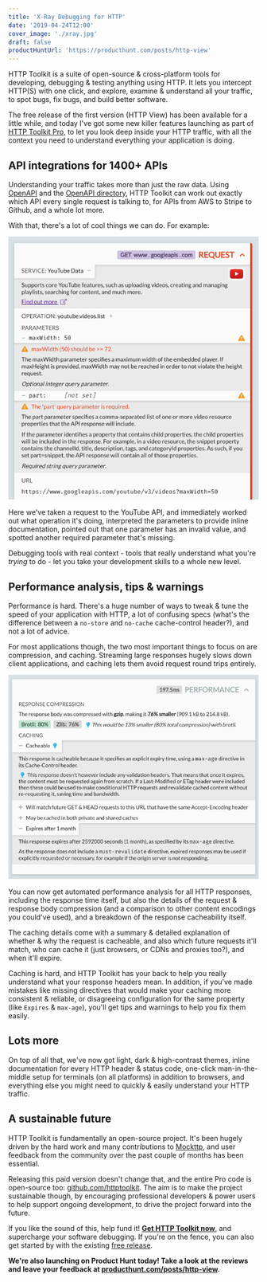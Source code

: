 ```yaml
---
title: 'X-Ray Debugging for HTTP'
date: '2019-04-24T12:00'
cover_image: './xray.jpg'
draft: false
productHuntUrl: 'https://producthunt.com/posts/http-view'
---
```


HTTP Toolkit is a suite of open-source & cross-platform tools for developing, debugging & testing anything using HTTP. It lets you intercept HTTP(S) with one click, and explore, examine & understand all your traffic, to spot bugs, fix bugs, and build better software.

The free release of the first version (HTTP View) has been available for a little while, and today I've got some new killer features launching as part of [HTTP Toolkit Pro](/view), to let you look deep inside your HTTP traffic, with all the context you need to understand everything your application is doing.

## API integrations for 1400+ APIs

Understanding your traffic takes more than just the raw data. Using [OpenAPI](https://swagger.io/docs/specification/about/) and the [OpenAPI directory](https://github.com/APIs-guru/openapi-directory), HTTP Toolkit can work out exactly which API every single request is talking to, for APIs from AWS to Stripe to Github, and a whole lot more.

With that, there's a lot of cool things we can do. For example:

![API metadata for a request to the YouTube API](../images/understand-screenshot.png)

Here we've taken a request to the YouTube API, and immediately worked out what operation it's doing, interpreted the parameters to provide inline documentation, pointed out that one parameter has an invalid value, and spotted another required parameter that's missing.

Debugging tools with real context - tools that really understand what you're _trying_ to do - let you take your development skills to a whole new level.

## Performance analysis, tips & warnings

Performance is hard. There's a huge number of ways to tweak & tune the speed of your application with HTTP, a lot of confusing specs (what's the difference between a `no-store` and `no-cache` cache-control header?), and not a lot of advice.

For most applications though, the two most important things to focus on are compression, and caching. Streaming large responses hugely slows down client applications, and caching lets them avoid request round trips entirely.

![Performance analysis for an HTTP request](../images/accelerate-screenshot.png)

You can now get automated performance analysis for all HTTP responses, including the response time itself, but also the details of the request & response body compression (and a comparison to other content encodings you could've used), and a breakdown of the response cacheability itself.

The caching details come with a summary & detailed explanation of whether & why the request is cacheable, and also which future requests it'll match, who can cache it (just browsers, or CDNs and proxies too?), and when it'll expire.

Caching is hard, and HTTP Toolkit has your back to help you really understand what your response headers mean. In addition, if you've made mistakes like missing directives that would make your caching more consistent & reliable, or disagreeing configuration for the same property (like `Expires` & `max-age`), you'll get tips and warnings to help you fix them easily.

## Lots more

On top of all that, we've now got light, dark & high-contrast themes, inline documentation for every HTTP header & status code, one-click man-in-the-middle setup for terminals (on all platforms) in addition to browsers, and everything else you might need to quickly & easily understand your HTTP traffic.

## A sustainable future

HTTP Toolkit is fundamentally an open-source project. It's been hugely driven by the hard work and many contributions to [Mockttp](https://github.com/httptoolkit/mockttp), and user feedback from the community over the past couple of months has been essential.

Releasing this paid version doesn't change that, and the entire Pro code is open-source too: [github.com/httptoolkit](https://github.com/httptoolkit). The aim is to make the project sustainable though, by encouraging professional developers & power users to help support ongoing development, to drive the project forward into the future.

If you like the sound of this, help fund it! **[Get HTTP Toolkit now](/get-pro)**, and supercharge your software debugging. If you're on the fence, you can also get started by with the existing [free release](/view).

**We're also launching on Product Hunt today! Take a look at the reviews and leave your feedback at [producthunt.com/posts/http-view](https://producthunt.com/posts/http-view).**